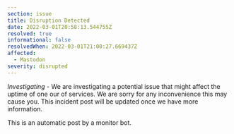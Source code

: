 ```yaml
---
section: issue
title: Disruption Detected
date: 2022-03-01T20:58:13.544755Z
resolved: true
informational: false
resolvedWhen: 2022-03-01T21:00:27.669437Z
affected:
  - Mastodon
severity: disrupted
---
```

*Investigating* - We are investigating a potential issue that might affect the uptime of one our of services. We are sorry for any inconvenience this may cause you. This incident post will be updated once we have more information.

This is an automatic post by a monitor bot.
        